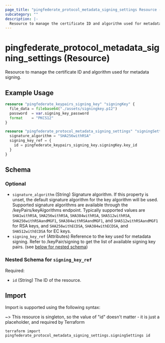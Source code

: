 ```yaml
---
page_title: "pingfederate_protocol_metadata_signing_settings Resource - terraform-provider-pingfederate"
subcategory: ""
description: |-
  Resource to manage the certificate ID and algorithm used for metadata signing.
---
```


# pingfederate_protocol_metadata_signing_settings (Resource)

Resource to manage the certificate ID and algorithm used for metadata signing.

## Example Usage

```terraform
resource "pingfederate_keypairs_signing_key" "signingKey" {
  file_data = filebase64("./assets/signingkey.p12")
  password  = var.signing_key_password
  format    = "PKCS12"
}

resource "pingfederate_protocol_metadata_signing_settings" "signingSettings" {
  signature_algorithm = "SHA256withRSA"
  signing_key_ref = {
    id = pingfederate_keypairs_signing_key.signingKey.key_id
  }
}
```

<!-- schema generated by tfplugindocs -->
## Schema

### Optional

- `signature_algorithm` (String) Signature algorithm. If this property is unset, the default signature algorithm for the key algorithm will be used. Supported signature algorithms are available through the /keyPairs/keyAlgorithms endpoint. Typically supported values are `SHA1withRSA`, `SHA256withRSA`, `SHA384withRSA`, `SHA512withRSA`, `SHA256withRSAandMGF1`, `SHA384withRSAandMGF1`, and `SHA512withRSAandMGF1` for RSA keys, and `SHA256withECDSA`, `SHA384withECDSA`, and `SHA512withECDSA` for EC keys.
- `signing_key_ref` (Attributes) Reference to the key used for metadata signing. Refer to /keyPair/signing to get the list of available signing key pairs. (see [below for nested schema](#nestedatt--signing_key_ref))

<a id="nestedatt--signing_key_ref"></a>
### Nested Schema for `signing_key_ref`

Required:

- `id` (String) The ID of the resource.

## Import

Import is supported using the following syntax:

~> This resource is singleton, so the value of "id" doesn't matter - it is just a placeholder, and required by Terraform

```shell
terraform import pingfederate_protocol_metadata_signing_settings.signingSettings id
```